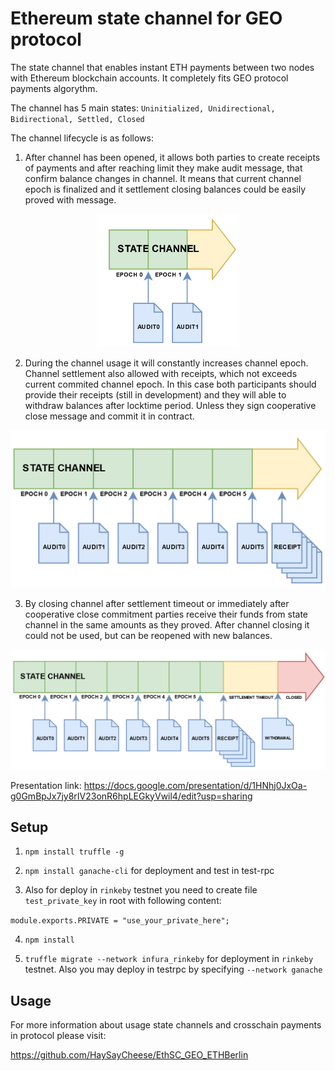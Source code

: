 # Ethereum state channel for GEO protocol

The state channel that enables instant ETH payments between two nodes with Ethereum blockchain accounts. It completely fits GEO protocol payments algorythm. 

The channel has 5 main states: `Uninitialized, Unidirectional, Bidirectional, Settled, Closed`

The channel lifecycle is as follows:

1. After channel has been opened, it allows both parties to create receipts of payments and after reaching limit they make audit message, that confirm balance changes in channel. It means that current channel epoch is finalized and it settlement closing balances could be easily proved with message.

<p align="center">
  <img width="45%" height="35%" src="https://github.com/Koroqe/geo-state-channel-eth/blob/master/images/Screenshot_11.png">
</p>

2. During the channel usage it will constantly increases channel epoch. Channel settlement also allowed with receipts, which not exceeds current commited channel epoch. In this case both participants should provide their receipts (still in development) and they will able to withdraw balances after locktime period. Unless they sign cooperative close message and commit it in contract.

![State_channel_lifecycle2](https://github.com/Koroqe/geo-state-channel-eth/blob/master/images/Screenshot_9.png)

3. By closing channel after settlement timeout or immediately after cooperative close commitment parties receive their funds from state channel in the same amounts as they proved. After channel closing it could not be used, but can be reopened with new balances.

![State_channel_lifecycle3](https://github.com/Koroqe/geo-state-channel-eth/blob/master/images/Screenshot_10.png)

Presentation link: https://docs.google.com/presentation/d/1HNhj0JxOa-g0GmBpJx7jy8rIV23onR6hpLEGkyVwil4/edit?usp=sharing

## Setup

1. `npm install truffle -g`

2. `npm install ganache-cli` for deployment and test in test-rpc

3. Also for deploy in `rinkeby` testnet you need to create file `test_private_key` in root with following content:

`module.exports.PRIVATE = "use_your_private_here";`

4. `npm install`

5. `truffle migrate --network infura_rinkeby` for deployment in `rinkeby` testnet. Also you may deploy in testrpc by specifying `--network ganache`

## Usage

For more information about usage state channels and crosschain payments in protocol please visit:

https://github.com/HaySayCheese/EthSC_GEO_ETHBerlin
